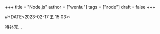 +++
title = "Node.js"
author = ["wenhu"]
tags = ["node"]
draft = false
+++

\#+DATE<span class="timestamp-wrapper"><span class="timestamp">&lt;2023-02-17 五 15:03&gt;</span></span>:

待补充...

